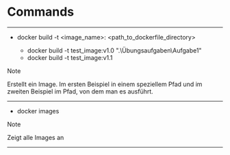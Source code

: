 # Commands
***
- docker build -t <image_name>:<tag> <path_to_dockerfile_directory>
    - docker build -t test_image:v1.0 ".\Übungsaufgaben\Aufgabe1"
    - docker build -t test_image:v1.1
>[!NOTE]
>Erstellt ein Image. Im ersten Beispiel in einem speziellem Pfad und im zweiten Beispiel im Pfad, von dem man es ausführt.
***
- docker images
>[!NOTE]
>Zeigt alle Images an
***
